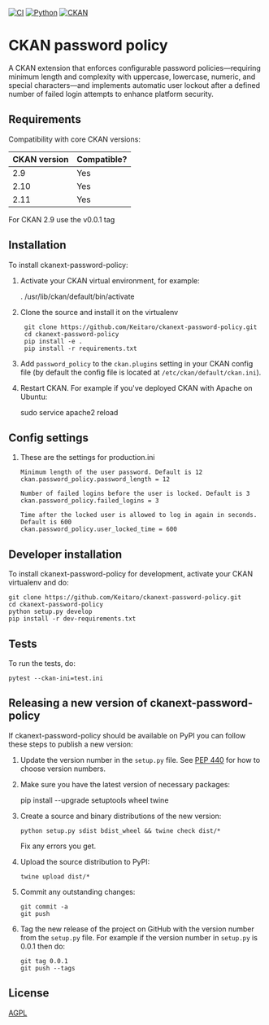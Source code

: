 [![CI][]][1] [![Python][]][2] [![CKAN][]][3]

# CKAN password policy 

A CKAN extension that enforces configurable password policies—requiring minimum length and complexity with uppercase, lowercase, numeric, and special characters—and implements automatic user lockout after a defined number of failed login attempts to enhance platform security.

## Requirements

Compatibility with core CKAN versions:

| CKAN version    | Compatible?   |
| --------------- | ------------- |
| 2.9             | Yes           |
| 2.10            | Yes           |
| 2.11            | Yes           |

For CKAN 2.9 use the v0.0.1 tag


## Installation

To install ckanext-password-policy:

1. Activate your CKAN virtual environment, for example:

     . /usr/lib/ckan/default/bin/activate

2. Clone the source and install it on the virtualenv

   ``` 
    git clone https://github.com/Keitaro/ckanext-password-policy.git
    cd ckanext-password-policy
    pip install -e .
    pip install -r requirements.txt
   ``` 

3. Add `password_policy` to the `ckan.plugins` setting in your CKAN
   config file (by default the config file is located at
   `/etc/ckan/default/ckan.ini`).

4. Restart CKAN. For example if you've deployed CKAN with Apache on Ubuntu:

     sudo service apache2 reload


## Config settings


1. These are the settings for production.ini

   	```
	Minimum length of the user password. Default is 12
	ckan.password_policy.password_length = 12

	Number of failed logins before the user is locked. Default is 3
 	ckan.password_policy.failed_logins = 3

	Time after the locked user is allowed to log in again in seconds. Default is 600 
	ckan.password_policy.user_locked_time = 600
	```



## Developer installation

To install ckanext-password-policy for development, activate your CKAN virtualenv and
do:

    git clone https://github.com/Keitaro/ckanext-password-policy.git
    cd ckanext-password-policy
    python setup.py develop
    pip install -r dev-requirements.txt


## Tests

To run the tests, do:

    pytest --ckan-ini=test.ini


## Releasing a new version of ckanext-password-policy

If ckanext-password-policy should be available on PyPI you can follow these steps to publish a new version:

1. Update the version number in the `setup.py` file. See [PEP 440](http://legacy.python.org/dev/peps/pep-0440/#public-version-identifiers) for how to choose version numbers.

2. Make sure you have the latest version of necessary packages:

    pip install --upgrade setuptools wheel twine

3. Create a source and binary distributions of the new version:

       python setup.py sdist bdist_wheel && twine check dist/*

   Fix any errors you get.

4. Upload the source distribution to PyPI:

       twine upload dist/*

5. Commit any outstanding changes:

       git commit -a
       git push

6. Tag the new release of the project on GitHub with the version number from
   the `setup.py` file. For example if the version number in `setup.py` is
   0.0.1 then do:

       git tag 0.0.1
       git push --tags

## License

[AGPL](https://www.gnu.org/licenses/agpl-3.0.en.html)

  [CI]: https://github.com/keitaroinc/ckanext-password-policy/workflows/CI/badge.svg
  [1]: https://github.com/keitaroinc/ckanext-password-policy/actions
  [Python]: https://img.shields.io/badge/python-3.9%20|%203.10%20|%203.11-blue
  [2]: https://www.python.org
  [CKAN]: https://img.shields.io/badge/ckan-%202.9%20|%202.10%20|%202.11-yellow
  [3]: https://www.ckan.org
